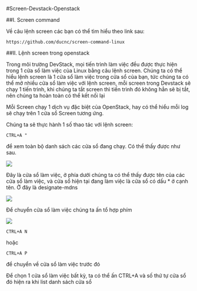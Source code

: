 #Screen-Devstack-Openstack

##I. Screen command

Về câu lệnh screen các bạn có thể tìm hiểu theo link sau:

    https://github.com/ducnc/screen-command-linux

##II. Lệnh screen trong openstack

Trong môi trường DevStack, mọi tiến trình làm việc đều được thực hiện trong 1 cửa sổ làm việc của Linux bằng câu lệnh screen. Chúng ta có thể hiểu lệnh screen là 1 cửa sổ làm việc trong cửa sổ của bạn, tức chúng ta có thể mở nhiều cửa sổ làm việc với lệnh screen, mỗi screen trong Devstack sẽ chạy 1 tiến trình, khi chúng ta tắt screen thì tiến trình đó không hẳn sẽ bị tắt, nên chúng ta hoàn toàn có thể kết nối lại

Mỗi Screen chạy 1 dịch vụ đặc biệt của OpenStack, hay có thể hiểu mỗi log sẽ chạy trên 1 cửa sổ Screen tương ứng. 

Chúng ta sẽ thực hành 1 số thao tác với lệnh screen:
    
    CTRL+A " 
để xem toàn bộ danh sách các cửa sổ đang chạy.
Có thể thấy được như sau.


<img src="http://i.imgur.com/2O5eFaq.png">

Đây là cửa sổ làm việc, ở phía dưới chúng ta có thể thấy được tên của các cửa sổ làm việc, và cửa sổ hiện tại đang làm việc là cửa sổ có dấu * ở cạnh tên. Ở đây là designate-mdns

<img src="http://i.imgur.com/2O5eFaq.png">

Để chuyển cửa sổ làm việc chúng ta ấn tổ hợp phím

<img src="http://i.imgur.com/RgdvlDN.png">

    CTRL+A N

hoặc 
    
    CTRL+A P 

để chuyển về cửa sổ làm việc trước đó

Để chọn 1 cửa sổ làm việc bất kỳ, ta có thể ấn CTRL+A và số thứ tự cửa sổ đó hiện ra khi list danh sách cửa sổ

